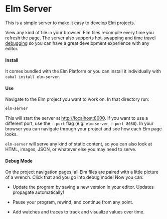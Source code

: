 # Elm Server

This is a simple server to make it easy to develop Elm projects.

View any kind of file in your browser. Elm files recompile every time you
refresh the page. The server also supports [hot-swapping][] and [time travel
debugging](http://debug.elm-lang.org) so you can have a great development
experience with any editor.

[hot-swapping]: http://elm-lang.org/blog/Interactive-Programming.elm

#### Install

It comes bundled with the Elm Platform or you can install it individually with
`cabal install elm-server`.


#### Use

Navigate to the Elm project you want to work on. In that directory run:

```bash
elm-server
```

This will start the server at [http://localhost:8000](http://localhost:8000).
If you want to use a different port, use the `--port` flag (e.g. `elm-server
--port 8080`). In your browser you can navigate through your project and see how
each Elm page looks.

`elm-server` will serve any kind of static content, so you can also look at HTML,
images, JSON, or whatever else you may need to serve.

#### Debug Mode

On the project navigation pages, all Elm files are paired with a little picture
of a wrench. Click that and you go into debug mode! Now you can:

  * Update the program by saving a new version in your editor. Updates propagate
    automatically!

  * Pause your program, rewind, and continue from any point.

  * Add watches and traces to track and visualize values over time.
